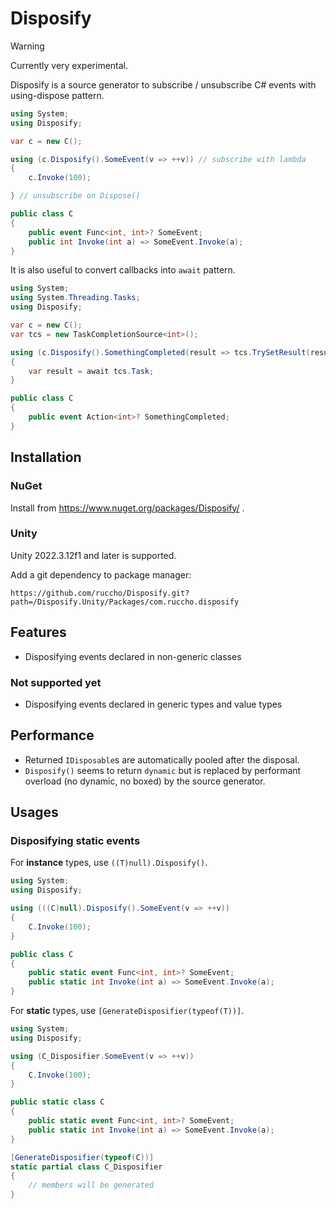 # Disposify

> [!WARNING]
> Currently very experimental.

Disposify is a source generator to subscribe / unsubscribe C# events with using-dispose pattern.

```csharp
using System;
using Disposify;

var c = new C();

using (c.Disposify().SomeEvent(v => ++v)) // subscribe with lambda
{
    c.Invoke(100);

} // unsubscribe on Dispose()

public class C
{
    public event Func<int, int>? SomeEvent;
    public int Invoke(int a) => SomeEvent.Invoke(a);
}
```

It is also useful to convert callbacks into `await` pattern.

```csharp
using System;
using System.Threading.Tasks;
using Disposify;

var c = new C();
var tcs = new TaskCompletionSource<int>();

using (c.Disposify().SomethingCompleted(result => tcs.TrySetResult(result)))
{
    var result = await tcs.Task;
}

public class C
{
    public event Action<int>? SomethingCompleted;
}
```

## Installation

### NuGet

Install from https://www.nuget.org/packages/Disposify/ .

### Unity

Unity 2022.3.12f1 and later is supported.

Add a git dependency to package manager:

```
https://github.com/ruccho/Disposify.git?path=/Disposify.Unity/Packages/com.ruccho.disposify
```

## Features

 - Disposifying events declared in non-generic classes

### Not supported yet

 - Disposifying events declared in generic types and value types


## Performance

 - Returned `IDisposable`s are automatically pooled after the disposal.
 - `Disposify()` seems to return `dynamic` but is replaced by performant overload (no dynamic, no boxed) by the source generator.

## Usages

### Disposifying static events

For **instance** types, use `((T)null).Disposify()`.

```csharp
using System;
using Disposify;

using (((C)null).Disposify().SomeEvent(v => ++v))
{
    C.Invoke(100);
}

public class C
{
    public static event Func<int, int>? SomeEvent;
    public static int Invoke(int a) => SomeEvent.Invoke(a);
}
```

For **static** types, use `[GenerateDisposifier(typeof(T))]`.

```csharp
using System;
using Disposify;

using (C_Disposifier.SomeEvent(v => ++v))
{
    C.Invoke(100);
}

public static class C
{
    public static event Func<int, int>? SomeEvent;
    public static int Invoke(int a) => SomeEvent.Invoke(a);
}

[GenerateDisposifier(typeof(C))]
static partial class C_Disposifier 
{
    // members will be generated
}
```

